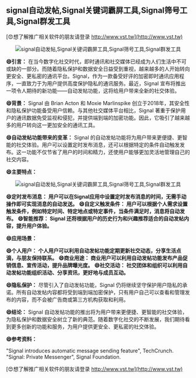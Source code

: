 ## **signal自动发帖,Signal关键词霸屏工具,Signal筛号工具,Signal群发工具**

[😍想了解推广相关软件的朋友请登录 http://www.vst.tw](http://www.vst.tw)

 <center><img src="https://vst.tw/MP4/tuiguang/png/4.png" alt="signal自动发帖,Signal关键词霸屏工具,Signal筛号工具,Signal群发工具"></center>

**😄引言：**
在当今数字化社交时代，即时通讯和社交媒体已经成为人们生活中不可或缺的一部分。而随着隐私保护和数据安全日益受到重视，越来越多的人开始转向更安全、更私密的通讯平台。Signal，作为一款备受好评的加密即时通讯应用程序，一直致力于为用户提供高度保护隐私的通讯服务。最近，Signal 宣布将推出一项令人期待的新功能——自动发帖功能，这将给用户带来全新的社交体验。

**😄背景：**
Signal 由 Brian Acton 和 Moxie Marlinspike 创立于2018年，其安全性和隐私保护功能备受用户信赖。与其他社交媒体平台相比，Signal 著重于保护用户的通讯数据免受监视和侵犯，并提供端到端的加密功能。因此，它吸引了越来越多的用户转向这一更加安全的通讯工具。

**😄自动发帖功能带来的变革：**
Signal 的自动发帖功能将为用户带来更便捷、更智能的社交体验。用户可以设置定时发布消息，还可以根据特定的条件自动触发发布。这一功能不仅节省了用户的时间和精力，还使用户能够更加灵活地管理自己的社交内容。

**😄主要特点：**

 <center><img src="https://vst.tw/MP4/tuiguang/png/6.png" alt="signal自动发帖,Signal关键词霸屏工具,Signal筛号工具,Signal群发工具"></center>

**😄定时发布消息： 用户可以在Signal应用中设置定时发布消息的时间，无需手动操作即可实现消息的自动发送。**
**😄自定义触发条件： 用户可以根据个人需求设置触发条件，例如特定时间、特定地点或特定事件，当条件满足时，消息将自动发布。**
**😄智能推荐： Signal 还将根据用户的历史行为和兴趣推荐适合的自动发帖内容，提升用户体验。**

**😄应用场景：**

**😄个人用户： 个人用户可以利用自动发帖功能定期更新社交动态，分享生活点滴，与朋友保持联系。**
**😄商业用途： 商业用户可以利用自动发帖功能发布产品促销信息、宣传活动，提升品牌曝光度。**
**😄社交活动： 社交团体和组织可以利用自动发帖功能组织活动、分享资讯，更好地与成员互动。**

**😄隐私保护：**
尽管引入了自动发帖功能，Signal 仍将继续坚守保护用户隐私的承诺。所有自动发帖内容都将受到端到端加密保护，只有用户自己可以查看和管理发布的内容，而不会被广告商或第三方机构获取和利用。

**😄结论：**
Signal 自动发帖功能的推出将为用户带来更便捷、更智能的社交体验，为隐私保护和数据安全树立了新的典范。随着数字化社交的不断发展，我们期待看到更多创新的功能和服务，为用户提供更安全、更私密的社交体验。

**😄参考资料：**

"Signal introduces automatic message sending feature", TechCrunch.
"Signal: Private Messenger", Signal Foundation.

[😍想了解推广相关软件的朋友请登录 http://www.vst.tw](http://www.vst.tw)



